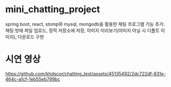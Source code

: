 # mini_chatting_project
spring boot, react, stomp와 mysql, mongodb을 활용한 채팅 프로그램
기능 추가: 채팅 방에 파일 업로드, 정적 저장소에 저장, 이미지 미리보기(아미지 아닐 시 디폴트 이미지), 다운로드 구현

# 시연 영상
https://github.com/khdscor/chatting_test/assets/45135492/2dc722df-831e-464c-a1cf-1eb55eb799bc

